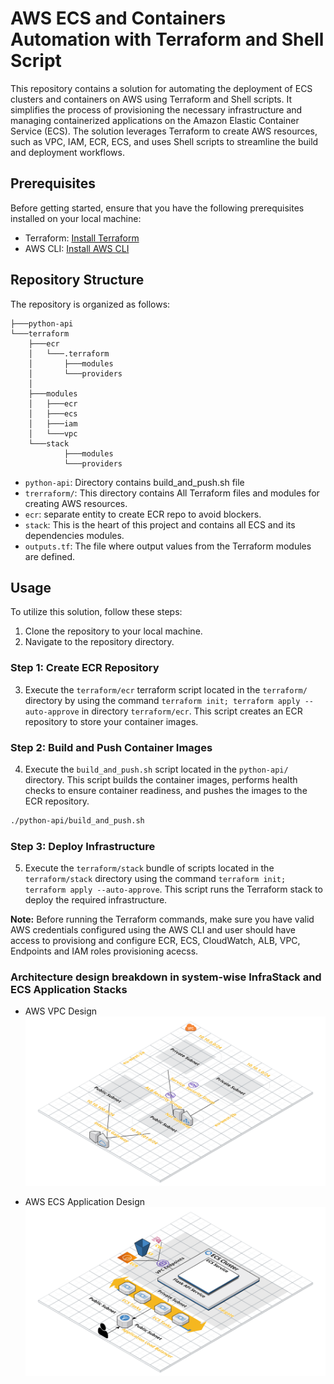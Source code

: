 # AWS ECS and Containers Automation with Terraform and Shell Script

This repository contains a solution for automating the deployment of ECS clusters and containers on AWS using Terraform and Shell scripts. It simplifies the process of provisioning the necessary infrastructure and managing containerized applications on the Amazon Elastic Container Service (ECS). The solution leverages Terraform to create AWS resources, such as VPC, IAM, ECR, ECS, and uses Shell scripts to streamline the build and deployment workflows.

## Prerequisites

Before getting started, ensure that you have the following prerequisites installed on your local machine:

- Terraform: [Install Terraform](https://www.terraform.io/downloads.html)
- AWS CLI: [Install AWS CLI](https://aws.amazon.com/cli/)

## Repository Structure

The repository is organized as follows:

```
├───python-api
└───terraform
    ├───ecr
    │   └───.terraform
    │       ├───modules
    │       └───providers
    │           
    ├───modules
    │   ├───ecr
    │   ├───ecs
    │   ├───iam
    │   └───vpc
    └───stack
            ├───modules
            └───providers

```
- `python-api`: Directory contains build_and_push.sh file
- `trerraform/`: This directory contains All Terraform files and modules for creating AWS resources.
- `ecr`: separate entity to create ECR repo to avoid blockers.
- `stack`: This is the heart of this project and contains all ECS and its dependencies modules.
- `outputs.tf`: The file where output values from the Terraform modules are defined.

## Usage

To utilize this solution, follow these steps:

1. Clone the repository to your local machine.
2. Navigate to the repository directory.

### Step 1: Create ECR Repository

3. Execute the `terraform/ecr` terraform script located in the `terraform/` directory by using the command `terraform init; terraform apply --auto-approve` in directory `terraform/ecr`. This script creates an ECR repository to store your container images.

### Step 2: Build and Push Container Images

4. Execute the `build_and_push.sh` script located in the `python-api/` directory. This script builds the container images, performs health checks to ensure container readiness, and pushes the images to the ECR repository.

```bash
./python-api/build_and_push.sh
```

### Step 3: Deploy Infrastructure

5. Execute the `terraform/stack` bundle of scripts located in the `terraform/stack` directory using the command `terraform init; terraform apply --auto-approve`. This script runs the Terraform stack to deploy the required infrastructure.


**Note:** Before running the Terraform commands, make sure you have valid AWS credentials configured using the AWS CLI and user should have access to provisiong and configure ECR, ECS, CloudWatch, ALB, VPC, Endpoints and IAM roles provisioning acecss.

### Architecture design breakdown in system-wise InfraStack and ECS Application Stacks

- AWS  VPC Design
    ![Example Image](images/vpc.png)

- AWS ECS Application Design
    ![Example Image](images/app.png)
